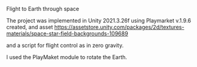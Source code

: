 Flight to Earth through space

The project was implemented in Unity 2021.3.26f using Playmarket v.1.9.6 created, and asset https://assetstore.unity.com/packages/2d/textures-materials/space-star-field-backgrounds-109689

and a script for flight control as in zero gravity.

I used the PlayMaket module to rotate the Earth.
